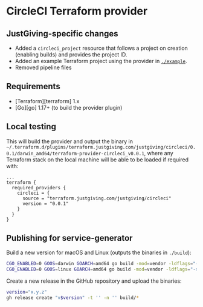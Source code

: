 # CircleCI Terraform provider

## JustGiving-specific changes

 - Added a `circleci_project` resource that follows a project on creation (enabling builds) and provides the project ID.
 - Added an example Terraform project using the provider in [`./example`](./example/).
 - Removed pipeline files

## Requirements

- [Terraform][terraform] 1.x
- [Go][go] 1.17+ (to build the provider plugin)

## Local testing

This will build the provider and output the binary in `~/.terraform.d/plugins/terraform.justgiving.com/justgiving/circleci/0.0.1/darwin_amd64/terraform-provider-circleci_v0.0.1`, where any Terraform stack on the local machine will be able to be loaded if required with:

```hcl
...
terraform {
  required_providers {
    circleci = {
      source = "terraform.justgiving.com/justgiving/circleci"
      version = "0.0.1"
    }
  }
}
```

## Publishing for service-generator

Build a new version for macOS and Linux (outputs the binaries in `./build`):

```bash
CGO_ENABLED=0 GOOS=darwin GOARCH=amd64 go build -mod=vendor -ldflags="-s -w" -a -o build/terraform-provider-circleci-darwin-amd64
CGO_ENABLED=0 GOOS=linux GOARCH=amd64 go build -mod=vendor -ldflags="-s -w" -a -o build/terraform-provider-circleci-linux-amd64
```

Create a new release in the GitHub repository and upload the binaries:

```bash
version="x.y.z"
gh release create "v$version" -t '' -n '' build/*
```

